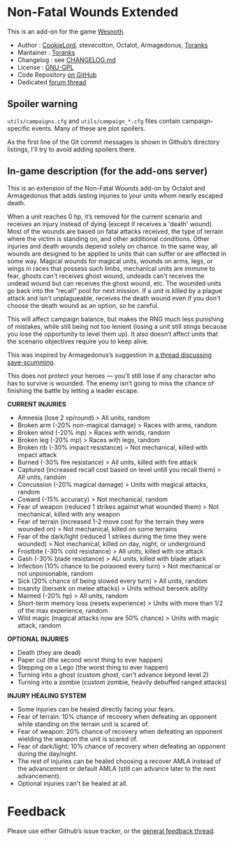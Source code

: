 Non-Fatal Wounds Extended
================

This is an add-on for the game [Wesnoth](https://www.wesnoth.org/).
* Author :  [CookieLord](https://forums.wesnoth.org/memberlist.php?mode=viewprofile&u=248402), stevecotton, Octalot, Armagedonus, [Toranks](http://toranks.blogspot.com/)
* Mantainer : [Toranks](http://toranks.blogspot.com/)
* Changelog : see [CHANGELOG.md](CHANGELOG.md)
* License : [GNU-GPL](LICENSE.md)
* Code Repository [on GitHub](https://github.com/Toranks/Non_Fatal_Wounds-Extended)
* Dedicated [forum thread](https://forums.wesnoth.org/viewtopic.php?t=56108)

Spoiler warning
---------------

`utils/campaigns.cfg` and `utils/campaign_*.cfg` files contain campaign-specific events. Many of these are plot spoilers.

As the first line of the Git commit messages is shown in Github’s directory listings, I'll try to avoid adding spoilers there.


In-game description (for the add-ons server)
--------------------------------------------

This is an extension of the Non-Fatal Wounds add-on by Octalot and Armagedonus that adds lasting injuries to your units whom nearly escaped death.

When a unit reaches 0 hp, it’s removed for the current scenario and receives an injury instead of dying (except if receives a 'death' wound).
Most of the wounds are based on fatal attacks received, the type of terrain where the victim is standing on, and other additional conditions. Other injuries and death wounds depend solely on chance. In the same way, all wounds are designed to be applied to units that can suffer or are affected in some way. Magical wounds for magical units, wounds on arms, legs, or wings in races that possess such limbs, mechanical units are immune to fear, ghosts can't receives ghost wound, undeads can't receives the undead wound but can receives the ghost wound, etc.
The wounded units go back into the “recall” pool for next mission.
If a unit is killed by a plague attack and isn't unplagueable, receives the death wound even if you don't choose the death wound as an option, so be careful.

This will affect campaign balance, but makes the RNG much less punishing of mistakes, while still being not too lenient (losing a unit still stings because you lose the opportunity to level them up). It also doesn’t affect units that the scenario objectives require you to keep alive.

This was inspired by Armagedonus’s suggestion in [a thread discussing save-scumming](https://r.wesnoth.org/p641153).

This does not protect your heroes — you’ll still lose if any character who has to survive is wounded. The enemy isn’t going to miss the chance of finishing the battle by letting a leader escape.


**CURRENT INJURIES**

* Amnesia (lose 2 xp/round) > All units, random
* Broken arm (-20% non-magical damage) > Races with arms, random
* Broken wind (-20% mp) > Races with winds, random
* Broken leg (-20% mp) > Races with legs, random
* Broken rib (-30% impact resistance) > Not mechanical, killed with impact attack
* Burned (-30% fire resistance) > All units, killed with fire attack
* Captured (increased recall cost based on level untill you recall them) > All units, random
* Concussion (-20% magical damage) > Units with magical attacks, random
* Coward (-15% accuracy) > Not mechanical, random
* Fear of weapon (reduced 1 strikes against what wounded them) > Not mechanical, killed with any weapon
* Fear of terrain (increased 1-2 move cost for the terrain they were wounded on) > Not mechanical, killed on some terrains
* Fear of the dark/light (reduced 1 strikes during the time they were wounded) > Not mechanical, killed on day, night, or underground
* Frostbite (-30% cold resistance) > All units, killed with ice attack
* Gash (-30% blade resistance) > ALl units, killed with blade attack
* Infection (10% chance to be poisoned every turn) > Not mechanical or not unpoisonable, random
* Sick (20% chance of being slowed every turn) > All units, random
* Insanity (berserk on melee attacks) > Units without berserk ability
* Maimed (-20% hp) > All units, random
* Short-term memory loss (resets experience) > Units with more than 1/2 of the max experience, random
* Wild magic (magical attacks now are 50% chance) > Units with magic attack, random

**OPTIONAL INJURIES**

* Death (they are dead)
* Paper cut (the second worst thing to ever happen)
* Stepping on a Lego (the worst thing to ever happen)
* Turning into a ghost (custom ghost, can't advance beyond level 2)
* Turning into a zombie (custom zombie, heavily debuffed ranged attacks)


**INJURY HEALING SYSTEM**

* Some injuries can be healed directly facing your fears.
* Fear of terrain: 10% chance of recovery when defeating an opponent while standing on the terrain unit is scared of.
* Fear of weapon: 20% chance of recovery when defeating an opponent wielding the weapon the unit is scared of.
* Fear of dark/light: 10% chance of recovery when defeating an opponent during the day/night.
* The rest of injuries can be healed choosing a recover AMLA instead of the advancement or default AMLA (still can advance later to the next advancement).
* Optional injuries can't be healed at all.


Feedback
========

Please use either Github’s issue tracker, or the [general feedback thread](https://forums.wesnoth.org/viewtopic.php?t=56108).
